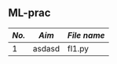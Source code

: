 ## ML-prac


| **_No._** | **_Aim_** |**_File name_** |
|    ---    |    --     |     --         | 
| 1         |      asdasd     |           fl1.py     |

